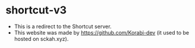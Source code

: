 # shortcut-v3
- This is a redirect to the Shortcut server.
- This website was made by https://github.com/Korabi-dev (it used to be hosted on sckah.xyz).
